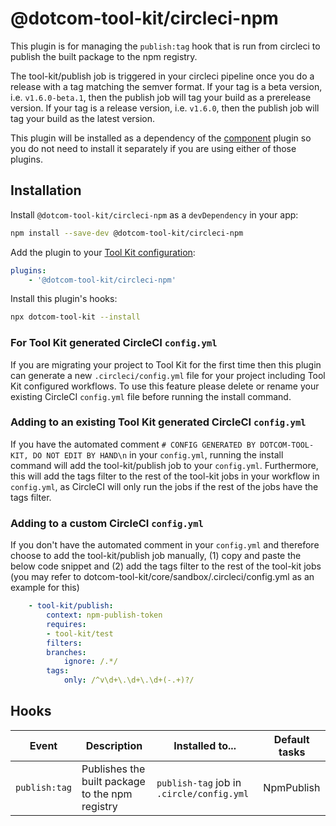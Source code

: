 # @dotcom-tool-kit/circleci-npm

This plugin is for managing the `publish:tag` hook that is run from circleci to publish the built package to the npm registry.

The tool-kit/publish job is triggered in your circleci pipeline once you do a release with a tag matching the semver format. If your tag is a beta version, i.e. `v1.6.0-beta.1`, then the publish job will tag your build as a prerelease version. If your tag is a release version, i.e. `v1.6.0`, then the publish job will tag your build as the latest version.

This plugin will be installed as a dependency of the [component](https://github.com/Financial-Times/dotcom-tool-kit/tree/main/plugins/component) plugin so you do not need to install it separately if you are using either of those plugins.

## Installation

Install `@dotcom-tool-kit/circleci-npm` as a `devDependency` in your app:

```sh
npm install --save-dev @dotcom-tool-kit/circleci-npm
```

Add the plugin to your [Tool Kit configuration](https://github.com/financial-times/dotcom-tool-kit/blob/main/readme.md#configuration):

```yaml
plugins:
	- '@dotcom-tool-kit/circleci-npm'
```

Install this plugin's hooks:

```sh
npx dotcom-tool-kit --install
```

### For Tool Kit generated CircleCI `config.yml`

If you are migrating your project to Tool Kit for the first time then this plugin can generate a new `.circleci/config.yml` file for your project including Tool Kit configured workflows. To use this feature please delete or rename your existing CircleCI `config.yml` file before running the install command.

### Adding to an existing Tool Kit generated CircleCI `config.yml`

If you have the automated comment `# CONFIG GENERATED BY DOTCOM-TOOL-KIT, DO NOT EDIT BY HAND\n` in your `config.yml`, running the install command will add the tool-kit/publish job to your `config.yml`. Furthermore, this will add the tags filter to the rest of the tool-kit jobs in your workflow in `config.yml`, as CircleCI will only run the jobs if the rest of the jobs have the tags filter.

### Adding to a custom CircleCI `config.yml`

If you don't have the automated comment in your `config.yml` and therefore choose to add the tool-kit/publish job manually, (1) copy and paste the below code snippet and (2) add the tags filter to the rest of the tool-kit jobs (you may refer to dotcom-tool-kit/core/sandbox/.circleci/config.yml as an example for this)

```yaml
	- tool-kit/publish:
		context: npm-publish-token
		requires:
		- tool-kit/test
		filters:
		branches:
			ignore: /.*/
		tags:
			only: /^v\d+\.\d+\.\d+(-.+)?/
```

## Hooks

| Event | Description | Installed to...| Default tasks |
|-|-|-|-|
| `publish:tag` | Publishes the built package to the npm registry | `publish-tag` job in `.circle/config.yml`  | NpmPublish |
